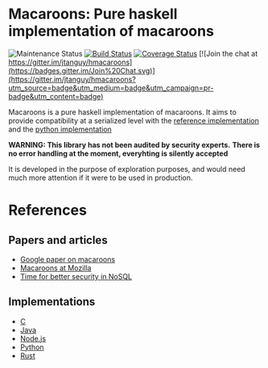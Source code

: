 Macaroons: Pure haskell implementation of macaroons
===================================================

![Maintenance Status](https://img.shields.io/badge/maintenance%20status-needs%20love-ff69b4.svg)
[![Build Status](https://travis-ci.org/jtanguy/hmacaroons.svg?branch=master)](https://travis-ci.org/jtanguy/hmacaroons)
[![Coverage Status](https://coveralls.io/repos/jtanguy/hmacaroons/badge.svg?branch=master&service=github)](https://coveralls.io/github/jtanguy/hmacaroons?branch=master)
[![Join the chat at https://gitter.im/jtanguy/hmacaroons](https://badges.gitter.im/Join%20Chat.svg)](https://gitter.im/jtanguy/hmacaroons?utm_source=badge&utm_medium=badge&utm_campaign=pr-badge&utm_content=badge)

Macaroons is a pure haskell implementation of macaroons. It aims to provide
compatibility at a serialized level with the [reference implementation](https://github.com/rescrv/libmacaroons)
and the [python implementation](https://github.com/ecordell/pymacaroons)

**WARNING: This library has not been audited by security experts.**
**There is no error handling at the moment, everyhting is silently accepted**

It is developed in the purpose of exploration purposes, and would need much
more attention if it were to be used in production.

References
==========

Papers and articles
-------------------

- [Google paper on macaroons](http://research.google.com/pubs/pub41892.html)
- [Macaroons at Mozilla](https://air.mozilla.org/macaroons-cookies-with-contextual-caveats-for-decentralized-authorization-in-the-cloud/)
- [Time for better security in NoSQL](http://hackingdistributed.com/2014/11/23/macaroons-in-hyperdex/)

Implementations
---------------

- [C](https://github.com/rescrv/libmacaroons)
- [Java](https://github.com/nitram509/jmacaroons)
- [Node.js](https://github.com/nitram509/macaroons.js)
- [Python](https://github.com/ecordell/pymacaroons)
- [Rust](https://github.com/cryptosphere/rust-macaroons.git)
